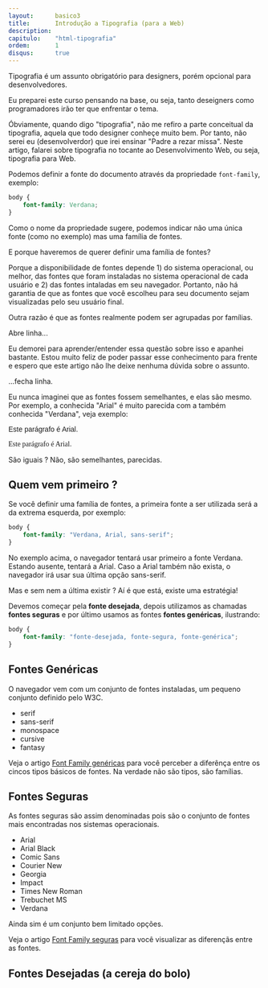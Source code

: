 ```yaml
---
layout:      basico3
title:       Introdução a Tipografia (para a Web)
description:
capitulo:    "html-tipografia"
ordem:       1
disqus:      true
---
```


Tipografia é um assunto obrigatório para designers, porém opcional para desenvolvedores.

Eu preparei este curso pensando na base, ou seja, tanto deseigners como programadores irão ter que enfrentar o tema.

Óbviamente, quando digo "tipografia", não me refiro a parte conceitual da tipografia, aquela que todo designer conheçe
muito bem. Por tanto, não serei eu (desenvolverdor) que irei ensinar "Padre a rezar missa". Neste artigo, falarei sobre
tipografia no tocante ao Desenvolvimento Web, ou seja, tipografia para Web.

Podemos definir a fonte do documento através da propriedade `font-family`, exemplo:

```css
body {
    font-family: Verdana;
}
```

Como o nome da propriedade sugere, podemos indicar não uma única fonte (como no exemplo) mas uma família de fontes.

E porque haveremos de querer definir uma família de fontes?

Porque a disponibilidade de fontes depende 1) do sistema operacional, ou melhor, das fontes que foram instaladas no
sistema operacional de cada usuário e 2) das fontes intaladas em seu navegador. Portanto, não há garantia de que as
fontes que você escolheu para seu documento sejam visualizadas pelo seu usuário final.

Outra razão é que as fontes realmente podem ser agrupadas por famílias.

Abre linha...

Eu demorei para aprender/entender essa questão sobre isso e apanhei bastante. Estou muito feliz de poder passar esse
conhecimento para frente e espero que este artigo não lhe deixe nenhuma dúvida sobre o assunto.

...fecha linha.

Eu nunca imaginei que as fontes fossem semelhantes, e elas são mesmo. Por exemplo, a conhecida "Arial" é muito parecida
com a também conhecida "Verdana", veja exemplo:

<p style="font-family: Arial">Este parágrafo é Arial.</p>

<p style="font-family: Verdana">Este parágrafo é Arial.</p>

São iguais ? Não, são semelhantes, parecidas.


## Quem vem primeiro ?

Se você definir uma família de fontes, a primeira fonte a ser utilizada será a da extrema esquerda, por exemplo:

```css
body {
    font-family: "Verdana, Arial, sans-serif";
}
```

No exemplo acima, o navegador tentará usar primeiro a fonte Verdana. Estando ausente, tentará a Arial. Caso a Arial
também não exista, o navegador irá usar sua última opção sans-serif.

Mas e sem nem a última existir ? Aí é que está, existe uma estratégia!

Devemos começar pela __fonte desejada__, depois utilizamos as chamadas __fontes seguras__ e por último usamos as fontes
__fontes genéricas__, ilustrando:

```css
body {
    font-family: "fonte-desejada, fonte-segura, fonte-genérica";
}
```


## Fontes Genéricas

O navegador vem com um conjunto de fontes instaladas, um pequeno conjunto definido pelo W3C.

- serif
- sans-serif
- monospace
- cursive
- fantasy

Veja o artigo [Font Family genéricas](/html-css/font-family-genericas/) para você perceber a diferênça entre os cincos tipos
básicos de fontes. Na verdade não são tipos, são famílias.


## Fontes Seguras

As fontes seguras são assim denominadas pois são o conjunto de fontes mais encontradas nos sistemas operacionais.

- Arial
- Arial Black
- Comic Sans
- Courier New
- Georgia
- Impact
- Times New Roman
- Trebuchet MS
- Verdana

Ainda sim é um conjunto bem limitado opções.

Veja o artigo [Font Family seguras](/html-css/font-family-seguras/) para você visualizar as diferençãs entre as fontes.


## Fontes Desejadas (a cereja do bolo)


